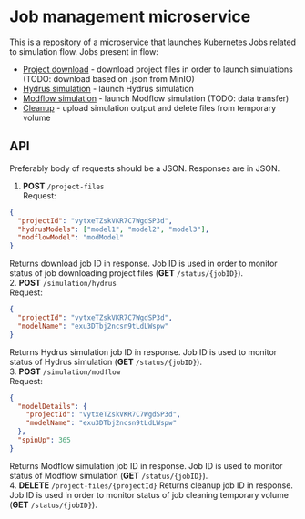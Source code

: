 # Job management microservice

This is a repository of a microservice that launches Kubernetes Jobs related to simulation flow. Jobs present in flow:
* [Project download](https://github.com/WaterlinePL/project-download-job) - download project files in order to launch simulations (TODO: download based on .json from MinIO)
* [Hydrus simulation](https://github.com/WaterlinePL/hydrus-job) - launch Hydrus simulation
* [Modflow simulation](https://github.com/WaterlinePL/modflow-job) - launch Modflow simulation (TODO: data transfer)
* [Cleanup](https://github.com/WaterlinePL/simulation-cleanup-job) - upload simulation output and delete files from temporary volume


## API 
Preferably body of requests should be a JSON. Responses are in JSON.

1. **POST** `/project-files`  
Request:
```json
{
  "projectId": "vytxeTZskVKR7C7WgdSP3d",
  "hydrusModels": ["model1", "model2", "model3"],
  "modflowModel": "modModel"
}
```
Returns download job ID in response. Job ID is used in order to monitor status of job downloading project files (**GET** `/status/{jobID}`).  
2. **POST** `/simulation/hydrus`  
Request:
```json
{
  "projectId": "vytxeTZskVKR7C7WgdSP3d",
  "modelName": "exu3DTbj2ncsn9tLdLWspw"
}
```
Returns Hydrus simulation job ID in response. Job ID is used to monitor status of Hydrus simulation (**GET** `/status/{jobID}`).  
3. **POST** `/simulation/modflow`  
Request:
```json
{
  "modelDetails": {
    "projectId": "vytxeTZskVKR7C7WgdSP3d",
    "modelName": "exu3DTbj2ncsn9tLdLWspw"
  },
  "spinUp": 365
}
```
Returns Modflow simulation job ID in response. Job ID is used to monitor status of Modflow simulation (**GET** `/status/{jobID}`).  
4. **DELETE** `/project-files/{projectId}`
Returns cleanup job ID in response. Job ID is used in order to monitor status of job cleaning temporary volume (**GET** `/status/{jobID}`).
